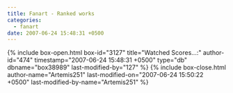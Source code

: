 ```yaml
---
title: Fanart - Ranked works
categories:
  - fanart
date: 2007-06-24 15:48:31 +0500
---
```

{% include box-open.html box-id="3127" title="Watched Scores...:" author-id="474" timestamp="2007-06-24 15:48:31 +0500" type="db" dbname="box38989" last-modified-by="127" %}
<navigator search="`Score` > '0'"/><displaytor />
{% include box-close.html author-name="Artemis251" last-modified-on="2007-06-24 15:50:22 +0500" last-modified-by-name="Artemis251" %}
